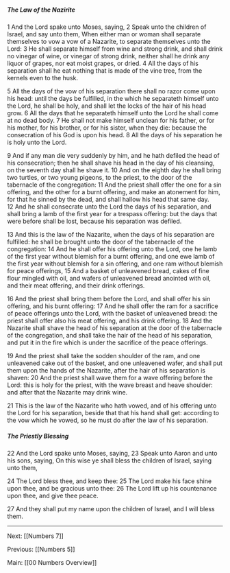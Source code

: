 ##### The Law of the Nazirite

1 And the Lord spake unto Moses, saying, 2 Speak unto the children of Israel, and say unto them, When either man or woman shall separate themselves to vow a vow of a Nazarite, to separate themselves unto the Lord: 3 He shall separate himself from wine and strong drink, and shall drink no vinegar of wine, or vinegar of strong drink, neither shall he drink any liquor of grapes, nor eat moist grapes, or dried. 4 All the days of his separation shall he eat nothing that is made of the vine tree, from the kernels even to the husk.

5 All the days of the vow of his separation there shall no razor come upon his head: until the days be fulfilled, in the which he separateth himself unto the Lord, he shall be holy, and shall let the locks of the hair of his head grow. 6 All the days that he separateth himself unto the Lord he shall come at no dead body. 7 He shall not make himself unclean for his father, or for his mother, for his brother, or for his sister, when they die: because the consecration of his God is upon his head. 8 All the days of his separation he is holy unto the Lord.

9 And if any man die very suddenly by him, and he hath defiled the head of his consecration; then he shall shave his head in the day of his cleansing, on the seventh day shall he shave it. 10 And on the eighth day he shall bring two turtles, or two young pigeons, to the priest, to the door of the tabernacle of the congregation: 11 And the priest shall offer the one for a sin offering, and the other for a burnt offering, and make an atonement for him, for that he sinned by the dead, and shall hallow his head that same day. 12 And he shall consecrate unto the Lord the days of his separation, and shall bring a lamb of the first year for a trespass offering: but the days that were before shall be lost, because his separation was defiled.

13 And this is the law of the Nazarite, when the days of his separation are fulfilled: he shall be brought unto the door of the tabernacle of the congregation: 14 And he shall offer his offering unto the Lord, one he lamb of the first year without blemish for a burnt offering, and one ewe lamb of the first year without blemish for a sin offering, and one ram without blemish for peace offerings, 15 And a basket of unleavened bread, cakes of fine flour mingled with oil, and wafers of unleavened bread anointed with oil, and their meat offering, and their drink offerings. 

16 And the priest shall bring them before the Lord, and shall offer his sin offering, and his burnt offering: 17 And he shall offer the ram for a sacrifice of peace offerings unto the Lord, with the basket of unleavened bread: the priest shall offer also his meat offering, and his drink offering. 18 And the Nazarite shall shave the head of his separation at the door of the tabernacle of the congregation, and shall take the hair of the head of his separation, and put it in the fire which is under the sacrifice of the peace offerings.

19 And the priest shall take the sodden shoulder of the ram, and one unleavened cake out of the basket, and one unleavened wafer, and shall put them upon the hands of the Nazarite, after the hair of his separation is shaven: 20 And the priest shall wave them for a wave offering before the Lord: this is holy for the priest, with the wave breast and heave shoulder: and after that the Nazarite may drink wine.

21 This is the law of the Nazarite who hath vowed, and of his offering unto the Lord for his separation, beside that that his hand shall get: according to the vow which he vowed, so he must do after the law of his separation.

##### The Priestly Blessing

22 And the Lord spake unto Moses, saying, 23 Speak unto Aaron and unto his sons, saying, On this wise ye shall bless the children of Israel, saying unto them,

24 The Lord bless thee, and keep thee: 25 The Lord make his face shine upon thee, and be gracious unto thee: 26 The Lord lift up his countenance upon thee, and give thee peace.

27 And they shall put my name upon the children of Israel, and I will bless them.

---
Next: [[Numbers 7]]

Previous: [[Numbers 5]]

Main: [[00 Numbers Overview]]